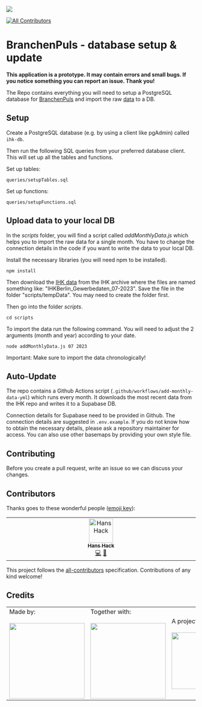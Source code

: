 ![](https://img.shields.io/badge/Built%20with%20%E2%9D%A4%EF%B8%8F-at%20Technologiestiftung%20Berlin-blue)

<!-- ALL-CONTRIBUTORS-BADGE:START - Do not remove or modify this section -->

[![All Contributors](https://img.shields.io/badge/all_contributors-1-orange.svg?style=flat-square)](#contributors-)

<!-- ALL-CONTRIBUTORS-BADGE:END -->

# BranchenPuls - database setup & update

**This application is a prototype. It may contain errors and small bugs. If you notice something you can report an issue. Thank you!**

The Repo contains everything you will need to setup a PostgreSQL database for [BranchenPuls](https://github.com/technologiestiftung/branchenpuls) and import the raw [data](https://github.com/IHKBerlin/IHKBerlin_Gewerbedaten/tree/master/archivedData) to a DB.

## Setup

Create a PostgreSQL database (e.g. by using a client like pgAdmin) called `ihk-db`.

Then run the following SQL queries from your preferred database client. This will set up all the tables and functions.

Set up tables:

```plain
queries/setupTables.sql
```

Set up functions:

```plain
queries/setupFunctions.sql
```

## Upload data to your local DB

In the _scripts_ folder, you will find a script called _addMonthlyData.js_ which helps you to import the raw data for a single month. You have to change the connection details in the code if you want to write the data to your local DB.

Install the necessary libraries (you will need npm to be installed).

```code
npm install
```

Then download the [IHK data](https://ihkberlin.sharefile.eu/d-s8817fb550c154384bd5b32d91e169d31) from the IHK archive where the files are named something like: "IHKBerlin_Gewerbedaten_07-2023". Save the file in the folder "scripts/tempData". You may need to create the folder first.

Then go into the folder _scripts_.

```code
cd scripts
```

To import the data run the following command. You will need to adjust the 2 arguments (month and year) according to your date.

```code
node addMonthlyData.js 07 2023
```

Important: Make sure to import the data chronologically!

## Auto-Update

The repo contains a Github Actions script (`.github/workflows/add-monthly-data-yml`) which runs every month. It downloads the most recent data from the IHK repo and writes it to a Supabase DB.

Connection details for Supabase need to be provided in Github. The connection details are suggested in `.env.example`. If you do not know how to obtain the necessary details, please ask a repository maintainer for access. You can also use other basemaps by providing your own style file.

## Contributing

Before you create a pull request, write an issue so we can discuss your changes.

## Contributors

Thanks goes to these wonderful people ([emoji key](https://allcontributors.org/docs/en/emoji-key)):

<!-- ALL-CONTRIBUTORS-LIST:START - Do not remove or modify this section -->
<!-- prettier-ignore-start -->
<!-- markdownlint-disable -->
<table>
  <tbody>
    <tr>
      <td align="center" valign="top" width="14.28%"><a href="https://hanshack.com/"><img src="https://avatars.githubusercontent.com/u/8025164?v=4?s=64" width="64px;" alt="Hans Hack"/><br /><sub><b>Hans Hack</b></sub></a><br /><a href="https://github.com/technologiestiftung/ihk-db/commits?author=hanshack" title="Code">💻</a> <a href="https://github.com/technologiestiftung/ihk-db/commits?author=hanshack" title="Documentation">📖</a></td>
    </tr>
  </tbody>
</table>

<!-- markdownlint-restore -->
<!-- prettier-ignore-end -->

<!-- ALL-CONTRIBUTORS-LIST:END -->

This project follows the [all-contributors](https://github.com/all-contributors/all-contributors) specification. Contributions of any kind welcome!

## Credits

<table>
  <tr>
    <td>
    Made by: <a href="https://odis-berlin.de">
        <br />
        <br />
        <img width="200" src="https://logos.citylab-berlin.org/logo-odis-berlin.svg" />
      </a>
    </td>
    <td>
      Together with: <a href="https://citylab-berlin.org/en/start/">
        <br />
        <br />
        <img width="200" src="https://logos.citylab-berlin.org/logo-citylab-berlin.svg" />
      </a>
    </td>
    <td>
      A project by: <a href="https://www.technologiestiftung-berlin.de/en/">
        <br />
        <br />
        <img width="150" src="https://logos.citylab-berlin.org/logo-technologiestiftung-berlin-en.svg" />
      </a>
    </td>
    <td>
      Supported by <a href="https://www.berlin.de/rbmskzl/">
        <br />
        <br />
        <img width="80" src="https://citylab-berlin.org/wp-content/uploads/2021/12/B_RBmin_Skzl_Logo_DE_V_PT_RGB-300x200.png" />
      </a>
    </td>
  </tr>
</table>
